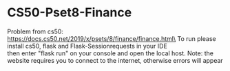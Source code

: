 # CS50-Pset8-Finance
Problem from cs50: https://docs.cs50.net/2019/x/psets/8/finance/finance.html\
To run please install cs50, flask and Flask-Sessionrequests in your IDE\
then enter "flask run" on your console and open the local host.
Note: the website requires you to connect to the internet, otherwise errors will appear
